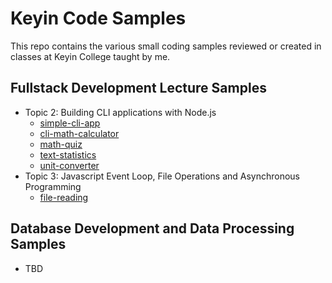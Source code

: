 # Keyin Code Samples

This repo contains the various small coding samples reviewed or created in classes at Keyin College taught by me.

## Fullstack Development Lecture Samples
- Topic 2: Building CLI applications with Node.js
  - [simple-cli-app](https://github.com/menglishca/keyin-code-samples/tree/main/simple-cli-app)
  - [cli-math-calculator](https://github.com/menglishca/keyin-code-samples/tree/main/cli-math-calculator)
  - [math-quiz](https://github.com/menglishca/keyin-code-samples/tree/main/math-quiz)
  - [text-statistics](https://github.com/menglishca/keyin-code-samples/tree/main/text-statistics)
  - [unit-converter](https://github.com/menglishca/keyin-code-samples/tree/main/unit-converter)
- Topic 3: Javascript Event Loop, File Operations and Asynchronous Programming
  - [file-reading](https://github.com/menglishca/keyin-code-samples/tree/main/file-reading)

## Database Development and Data Processing Samples
- TBD
